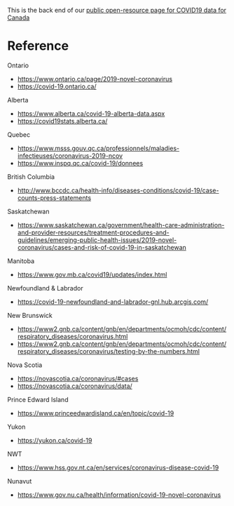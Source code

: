 This is the back end of our [public open-resource page for COVID19 data for Canada](https://wzmli.github.io/COVID19-Canada/)

# Reference

Ontario

- https://www.ontario.ca/page/2019-novel-coronavirus
- https://covid-19.ontario.ca/


Alberta

- https://www.alberta.ca/covid-19-alberta-data.aspx
- https://covid19stats.alberta.ca/

Quebec

- https://www.msss.gouv.qc.ca/professionnels/maladies-infectieuses/coronavirus-2019-ncov 
- https://www.inspq.qc.ca/covid-19/donnees

British Columbia

- http://www.bccdc.ca/health-info/diseases-conditions/covid-19/case-counts-press-statements 

Saskatchewan

- https://www.saskatchewan.ca/government/health-care-administration-and-provider-resources/treatment-procedures-and-guidelines/emerging-public-health-issues/2019-novel-coronavirus/cases-and-risk-of-covid-19-in-saskatchewan

Manitoba

- https://www.gov.mb.ca/covid19/updates/index.html

Newfoundland & Labrador

- https://covid-19-newfoundland-and-labrador-gnl.hub.arcgis.com/

New Brunswick

- https://www2.gnb.ca/content/gnb/en/departments/ocmoh/cdc/content/respiratory_diseases/coronavirus.html
- https://www2.gnb.ca/content/gnb/en/departments/ocmoh/cdc/content/respiratory_diseases/coronavirus/testing-by-the-numbers.html

Nova Scotia 

- https://novascotia.ca/coronavirus/#cases
- https://novascotia.ca/coronavirus/data/

Prince Edward Island

- https://www.princeedwardisland.ca/en/topic/covid-19

Yukon 

- https://yukon.ca/covid-19

NWT

- https://www.hss.gov.nt.ca/en/services/coronavirus-disease-covid-19

Nunavut

- https://www.gov.nu.ca/health/information/covid-19-novel-coronavirus


